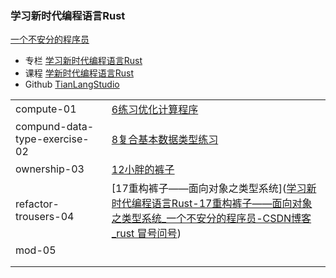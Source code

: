 ### 学习新时代编程语言Rust

[一个不安分的程序员](https://blog.csdn.net/tianlangstudio) 

- 专栏 [学习新时代编程语言Rust](https://blog.csdn.net/tianlangstudio/category_9335992.html)
- 课程 [学新时代编程语言Rust](https://edu.51cto.com/course/19232.html)
- Github [TianLangStudio](https://github.com/TianLangStudio?tab=repositories)



|                               |                                                              |
| ----------------------------- | ------------------------------------------------------------ |
| compute-01                    | [6练习优化计算程序](https://blog.csdn.net/tianlangstudio/article/details/100829633) |
| compund-data-type-exercise-02 | [8复合基本数据类型练习](https://blog.csdn.net/tianlangstudio/article/details/100829872) |
| ownership-03                  | [12小胖的裤子](https://blog.csdn.net/tianlangstudio/article/details/100971219) |
| refactor-trousers-04          | [17重构裤子——面向对象之类型系统]([学习新时代编程语言Rust-17重构裤子——面向对象之类型系统_一个不安分的程序员-CSDN博客_rust 冒号问号](https://blog.csdn.net/tianlangstudio/article/details/102554477)) |
| mod-05                        |                                                              |
|                               |                                                              |
|                               |                                                              |

